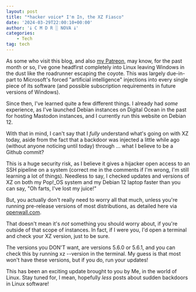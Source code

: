 ```yaml
---
layout: post
title: "*hacker voice* I'm In, the XZ Fiasco"
date: '2024-03-29T22:00:10+00:00'
author: '𐕣 C M D R ░ NOVA 𐕣'
categories:
    - Tech
tag: tech
---
```


<!-- wp:paragraph -->
<p>As some who visit this blog, and also <a href="https://www.patreon.com/cmdr_nova" target="_blank" rel="noreferrer noopener">my Patreon</a>, may know, for the past month or so, I've gone headfirst completely into Linux leaving Windows in the dust like the roadrunner escaping the coyote. This was largely due-in-part to Microsoft's forced "artificial intelligence" injections into every single piece of its software (and possible subscription requirements in future versions of Windows).</p>
<!-- /wp:paragraph -->

<!-- wp:paragraph -->
<p>Since then, I've learned quite a few different things. I already had <em>some</em> experience, as I've launched Debian instances on Digital Ocean in the past for hosting Mastodon instances, and I currently run this website on Debian 12.</p>
<!-- /wp:paragraph -->

<!-- wp:paragraph -->
<p>With that in mind, I can't say that I <em>fully</em> understand what's going on with XZ today, aside from the fact that a backdoor was injected a little while ago (without anyone noticing until today) through ... what I believe to be a Github commit?</p>
<!-- /wp:paragraph -->

<!-- wp:paragraph -->
<p>This is a huge security risk, as I believe it gives a hijacker open access to an SSH pipeline on a system (correct me in the comments if I'm wrong, I'm still learning a lot of things). Needless to say, I checked updates and versions of XZ on both my Pop!_OS system and my Debian 12 laptop faster than you can say, "Oh farts, I've lost my juice!"</p>
<!-- /wp:paragraph -->

<!-- wp:paragraph -->
<p>But, you actually don't really need to worry all that much, unless you're running pre-release versions of most distributions, as detailed here via <a href="https://www.openwall.com/lists/oss-security/2024/03/29/4" target="_blank" rel="noreferrer noopener">openwall.com</a>.</p>
<!-- /wp:paragraph -->

<!-- wp:paragraph -->
<p>That doesn't mean it's <em>not</em> something you should worry about, if you're outside of that scope of instances. In fact, if I were you, I'd open a terminal and check your XZ version, just to be sure.</p>
<!-- /wp:paragraph -->

<!-- wp:paragraph -->
<p>The versions you DON'T want, are versions 5.6.0 or 5.6.1, and you can check this by running xz --version in the terminal. My guess is that most won't have these versions, but if you do, run your updates!</p>
<!-- /wp:paragraph -->

<!-- wp:paragraph -->
<p>This has been an exciting update brought to you by Me, in the world of Linux. Stay tuned for, I mean, hopefully <em>less</em> posts about sudden backdoors in Linux software!</p>
<!-- /wp:paragraph -->